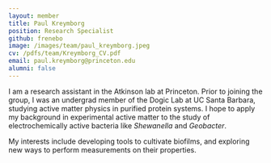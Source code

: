 ```yaml
---
layout: member
title: Paul Kreymborg
position: Research Specialist
github: frenebo
image: /images/team/paul_kreymborg.jpeg
cv: /pdfs/team/Kreymborg_CV.pdf
email: paul.kreymborg@princeton.edu
alumni: false
---
```


I am a research assistant in the Atkinson lab at Princeton. Prior to joining the group, I was an undergrad member of the Dogic Lab at UC Santa Barbara, studying active matter physics in purified protein systems. I hope to apply my background in experimental active matter to the study of electrochemically active bacteria like *Shewanella* and *Geobacter*.

My interests include developing tools to cultivate biofilms, and exploring new ways to perform measurements on their properties.

